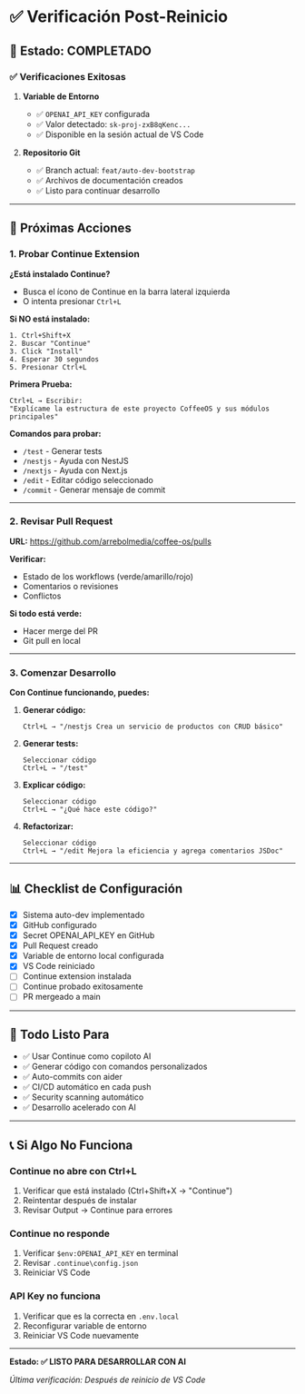 # ✅ Verificación Post-Reinicio

## 🎉 Estado: COMPLETADO

### ✅ Verificaciones Exitosas

1. **Variable de Entorno**
   - ✅ `OPENAI_API_KEY` configurada
   - ✅ Valor detectado: `sk-proj-zxB8qKenc...`
   - ✅ Disponible en la sesión actual de VS Code

2. **Repositorio Git**
   - ✅ Branch actual: `feat/auto-dev-bootstrap`
   - ✅ Archivos de documentación creados
   - ✅ Listo para continuar desarrollo

---

## 🎯 Próximas Acciones

### 1. Probar Continue Extension

**¿Está instalado Continue?**
- Busca el ícono de Continue en la barra lateral izquierda
- O intenta presionar `Ctrl+L`

**Si NO está instalado:**
```
1. Ctrl+Shift+X
2. Buscar "Continue"
3. Click "Install"
4. Esperar 30 segundos
5. Presionar Ctrl+L
```

**Primera Prueba:**
```
Ctrl+L → Escribir:
"Explícame la estructura de este proyecto CoffeeOS y sus módulos principales"
```

**Comandos para probar:**
- `/test` - Generar tests
- `/nestjs` - Ayuda con NestJS
- `/nextjs` - Ayuda con Next.js
- `/edit` - Editar código seleccionado
- `/commit` - Generar mensaje de commit

---

### 2. Revisar Pull Request

**URL:** https://github.com/arrebolmedia/coffee-os/pulls

**Verificar:**
- Estado de los workflows (verde/amarillo/rojo)
- Comentarios o revisiones
- Conflictos

**Si todo está verde:**
- Hacer merge del PR
- Git pull en local

---

### 3. Comenzar Desarrollo

**Con Continue funcionando, puedes:**

1. **Generar código:**
   ```
   Ctrl+L → "/nestjs Crea un servicio de productos con CRUD básico"
   ```

2. **Generar tests:**
   ```
   Seleccionar código
   Ctrl+L → "/test"
   ```

3. **Explicar código:**
   ```
   Seleccionar código
   Ctrl+L → "¿Qué hace este código?"
   ```

4. **Refactorizar:**
   ```
   Seleccionar código
   Ctrl+L → "/edit Mejora la eficiencia y agrega comentarios JSDoc"
   ```

---

## 📊 Checklist de Configuración

- [x] Sistema auto-dev implementado
- [x] GitHub configurado
- [x] Secret OPENAI_API_KEY en GitHub
- [x] Pull Request creado
- [x] Variable de entorno local configurada
- [x] VS Code reiniciado
- [ ] Continue extension instalada
- [ ] Continue probado exitosamente
- [ ] PR mergeado a main

---

## 🚀 Todo Listo Para

- ✅ Usar Continue como copiloto AI
- ✅ Generar código con comandos personalizados
- ✅ Auto-commits con aider
- ✅ CI/CD automático en cada push
- ✅ Security scanning automático
- ✅ Desarrollo acelerado con AI

---

## 📞 Si Algo No Funciona

### Continue no abre con Ctrl+L
1. Verificar que está instalado (Ctrl+Shift+X → "Continue")
2. Reintentar después de instalar
3. Revisar Output → Continue para errores

### Continue no responde
1. Verificar `$env:OPENAI_API_KEY` en terminal
2. Revisar `.continue\config.json`
3. Reiniciar VS Code

### API Key no funciona
1. Verificar que es la correcta en `.env.local`
2. Reconfigurar variable de entorno
3. Reiniciar VS Code nuevamente

---

**Estado: ✅ LISTO PARA DESARROLLAR CON AI**

_Última verificación: Después de reinicio de VS Code_
